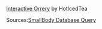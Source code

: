 [Interactive Orrery](https://strangeisit.github.io/Orrery.html) by HotIcedTea

Sources:[SmallBody Database Query](https://ssd.jpl.nasa.gov/tools/sbdb_query.html)
